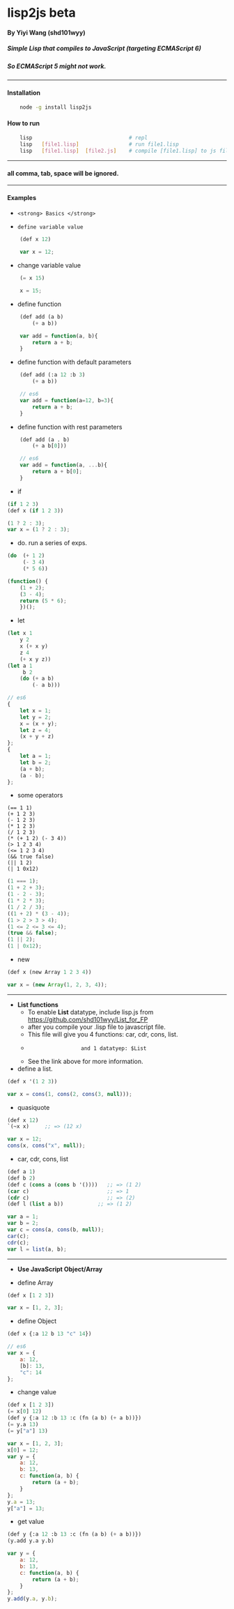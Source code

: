 lisp2js beta
=======
#### By Yiyi Wang (shd101wyy)

##### Simple Lisp that compiles to JavaScript (targeting ECMAScript 6)  
##### So ECMAScript 5 might not work.  
---------------

#### Installation
```sh
    node -g install lisp2js  
```
#### How to run  
```sh
    lisp                               # repl
    lisp   [file1.lisp]                # run file1.lisp
    lisp   [file1.lisp]  [file2.js]    # compile [file1.lisp] to js file [file2.js]
```
----------------
#### all comma, tab, space will be ignored.
----------------
#### Examples
-     <strong> Basics </strong>
-     define variable value  
```lisp
    (def x 12)
```
```javascript
    var x = 12;
```

- change variable value  
```lisp
    (= x 15)  
```
```javascript
    x = 15;
```

- define function
```lisp
    (def add (a b)
        (+ a b))
```
```javascript
    var add = function(a, b){
        return a + b;
    }
```

- define function with default parameters
```lisp
    (def add (:a 12 :b 3)
        (+ a b))
```
```javascript
    // es6
    var add = function(a=12, b=3){
        return a + b;
    }
```

- define function with rest parameters
```lisp
    (def add (a . b)
        (+ a b[0]))
```
```javascript
    // es6
    var add = function(a, ...b){
        return a + b[0];
    }
```
- if
```lisp
(if 1 2 3)
(def x (if 1 2 3))
```
```javascript
(1 ? 2 : 3);
var x = (1 ? 2 : 3);
```

- do. run a series of exps.
```lisp
(do  (+ 1 2)
     (- 3 4)
     (* 5 6))
```
```javascript
(function() {
    (1 + 2);
    (3 - 4);
    return (5 * 6);
    })();
```

- let
```lisp
(let x 1
    y 2
    x (+ x y)
    z 4
    (+ x y z))
(let a 1
     b 2
    (do (+ a b)
        (- a b)))
```
```javascript
// es6
{
    let x = 1;
    let y = 2;
    x = (x + y);
    let z = 4;
    (x + y + z)
};
{
    let a = 1;
    let b = 2;
    (a + b);
    (a - b);
};
```


- some operators
```
(== 1 1)
(+ 1 2 3)
(- 1 2 3)
(* 1 2 3)
(/ 1 2 3)
(* (+ 1 2) (- 3 4))
(> 1 2 3 4)
(<= 1 2 3 4)
(&& true false)
(|| 1 2)
(| 1 0x12)
```
```javascript
(1 === 1);
(1 + 2 + 3);
(1 - 2 - 3);
(1 * 2 * 3);
(1 / 2 / 3);
((1 + 2) * (3 - 4));
(1 > 2 > 3 > 4);
(1 <= 2 <= 3 <= 4);
(true && false);
(1 || 2);
(1 | 0x12);
```

- new
```lisp
(def x (new Array 1 2 3 4))
```
```javascript
var x = (new Array(1, 2, 3, 4));
```
-----------------------------------------
-  <strong> List functions </strong>
     * To enable <strong>List</strong> datatype, include lisp.js from https://github.com/shd101wyy/List_for_FP
     *  after you compile your .lisp file to javascript file.
     *  This file will give you 4 functions: car, cdr, cons, list.  
     *                      and 1 datatyep: $List  
     *  See the link above for more information.
- define a list.
```lisp
(def x '(1 2 3))
```
```javascript
var x = cons(1, cons(2, cons(3, null)));
```

- quasiquote
```lisp
(def x 12)
`(~x x)     ;; => (12 x)
```
```javascript
var x = 12;
cons(x, cons("x", null));
```

- car, cdr, cons, list
```lisp
(def a 1)
(def b 2)
(def c (cons a (cons b '())))   ;; => (1 2)
(car c)                         ;; => 1
(cdr c)                         ;; => (2)
(def l (list a b))           ;; => (1 2)
```
```javascript
var a = 1;
var b = 2;
var c = cons(a, cons(b, null));
car(c);
cdr(c);
var l = list(a, b);
```
---------------------------------------
- <strong>Use JavaScript Object/Array</strong>

- define Array
```lisp
(def x [1 2 3])
```
```javascript
var x = [1, 2, 3];
```

- define Object
```lisp
(def x {:a 12 b 13 "c" 14})
```
```javascript
// es6
var x = {
    a: 12,
    [b]: 13,
    "c": 14
};
```

- change value  
```lisp
(def x [1 2 3])
(= x[0] 12)
(def y {:a 12 :b 13 :c (fn (a b) (+ a b))})
(= y.a 13)
(= y["a"] 13)
```
```javascript
var x = [1, 2, 3];
x[0] = 12;
var y = {
    a: 12,
    b: 13,
    c: function(a, b) {
        return (a + b);
    }
};
y.a = 13;
y["a"] = 13;
```

- get value
```lisp
(def y {:a 12 :b 13 :c (fn (a b) (+ a b))})
(y.add y.a y.b)
```
```javascript
var y = {
    a: 12,
    b: 13,
    c: function(a, b) {
        return (a + b);
    }
};
y.add(y.a, y.b);
```
